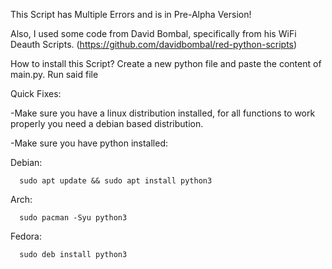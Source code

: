 This Script has Multiple Errors and is in Pre-Alpha Version!

Also, I used some code from David Bombal, specifically from his WiFi Deauth Scripts. (https://github.com/davidbombal/red-python-scripts)

How to install this Script?
  Create a new python file and paste the content of main.py.
  Run said file

Quick Fixes:

  -Make sure you have a linux distribution installed, for all functions to work properly you need a debian based distribution.
 
  -Make sure you have python installed:
  
  Debian:
    
      sudo apt update && sudo apt install python3
    
  Arch:
    
      sudo pacman -Syu python3
    
  Fedora:
     
      sudo deb install python3
